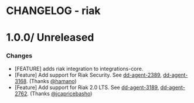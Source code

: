 # CHANGELOG - riak

1.0.0/ Unreleased
==================

### Changes

* [FEATURE] adds riak integration to integrations-core.
* [Feature] Add support for Riak Security. See [dd-agent-2389](https://github.com/datadog/dd-agent/issues/2389), [dd-agent-3168](https://github.com/datadog/dd-agent/issues/3168). (Thanks [@hamano][])
* [Feature] Add support for Riak 2.0 LTS. See [dd-agent-3189](https://github.com/datadog/dd-agent/issues/3189), [dd-agent-2762](https://github.com/datadog/dd-agent/issues/2762). (Thanks [@jcapricebasho][])

<!--- The following link definition list is generated by PimpMyChangelog --->
[@hamano]: https://github.com/hamano
[@jcapricebasho]: https://github.com/jcapricebasho